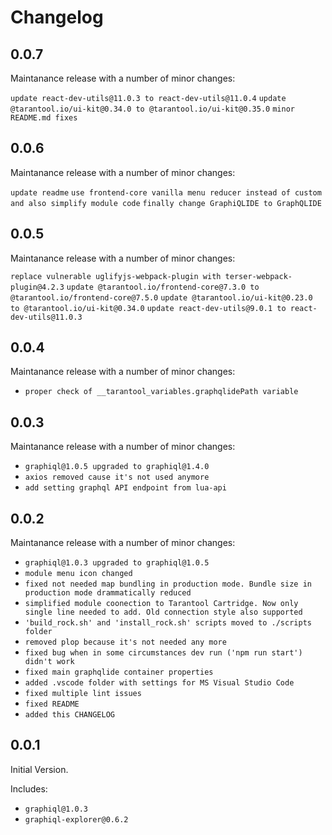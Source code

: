 # Changelog

## 0.0.7

Maintanance release with a number of minor changes:

`update react-dev-utils@11.0.3 to react-dev-utils@11.0.4`
`update @tarantool.io/ui-kit@0.34.0 to @tarantool.io/ui-kit@0.35.0`
`minor README.md fixes`
## 0.0.6

Maintanance release with a number of minor changes:

`update readme`
`use frontend-core vanilla menu reducer instead of custom and also simplify module code`
`finally change GraphiQLIDE to GraphQLIDE`

## 0.0.5

Maintanance release with a number of minor changes:

`replace vulnerable uglifyjs-webpack-plugin with terser-webpack-plugin@4.2.3`
`update @tarantool.io/frontend-core@7.3.0 to @tarantool.io/frontend-core@7.5.0`
`update @tarantool.io/ui-kit@0.23.0 to @tarantool.io/ui-kit@0.34.0`
`update react-dev-utils@9.0.1 to react-dev-utils@11.0.3`

## 0.0.4

Maintanance release with a number of minor changes:

- `proper check of __tarantool_variables.graphqlidePath variable`

## 0.0.3

Maintanance release with a number of minor changes:

- `graphiql@1.0.5 upgraded to graphiql@1.4.0`
- `axios removed cause it's not used anymore`
- `add setting graphql API endpoint from lua-api`

## 0.0.2

Maintanance release with a number of minor changes:

- `graphiql@1.0.3 upgraded to graphiql@1.0.5`
- `module menu icon changed`
- `fixed not needed map bundling in production mode. Bundle size in production mode drammatically reduced`
- `simplified module coonection to Tarantool Cartridge. Now only single line needed to add. Old connection style also supported`
- `'build_rock.sh' and 'install_rock.sh' scripts moved to ./scripts folder`
- `removed plop because it's not needed any more`
- `fixed bug when in some circumstances dev run ('npm run start') didn't work`
- `fixed main graphqlide container properties`
- `added .vscode folder with settings for MS Visual Studio Code`
- `fixed multiple lint issues`
- `fixed README`
- `added this CHANGELOG`

## 0.0.1

Initial Version.

Includes:

- `graphiql@1.0.3`
- `graphiql-explorer@0.6.2`
